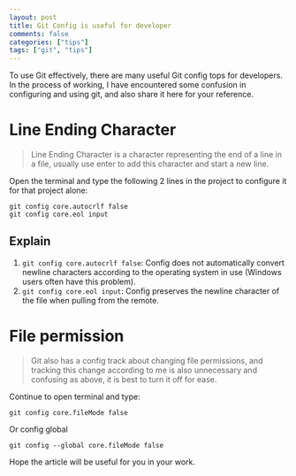 ```yaml
---
layout: post
title: Git Config is useful for developer
comments: false
categories: ["tips"]
tags: ["git", "tips"]
---
```


To use Git effectively, there are many useful Git config tops for developers. In the process of working, I have encountered some confusion in configuring and using git, and also share it here for your reference.

# Line Ending Character
>Line Ending Character is a character representing the end of a line in a file, usually use enter to add this character and start a new line.

Open the terminal and type the following 2 lines in the project to configure it for that project alone:
```
git config core.autocrlf false
git config core.eol input
```

## Explain
1. `git config core.autocrlf false`: Config does not automatically convert newline characters according to the operating system in use (Windows users often have this problem).
2. `git config core.eol input`: Config preserves the newline character of the file when pulling from the remote.

# File permission

>Git also has a config track about changing file permissions, and tracking this change according to me is also unnecessary and confusing as above, it is best to turn it off for ease.

Continue to open terminal and type:
```
git config core.fileMode false
```

Or config global
```
git config --global core.fileMode false
```

Hope the article will be useful for you in your work.
